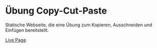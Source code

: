 # Übung Copy-Cut-Paste

Statische Webseite, die eine Übung zum Kopieren, Ausschneiden und Einfügen bereitstellt.

[Live Page](https://ryomax.github.io/copy-cut-paste/)
